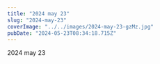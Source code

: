 ```yaml
---
title: "2024 may 23"
slug: "2024-may-23"
coverImage: "../../images/2024-may-23-gzMz.jpg"
pubDate: "2024-05-23T08:34:18.715Z"
---
```


2024 may 23
